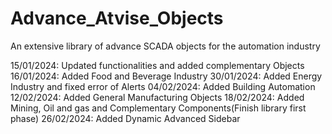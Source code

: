 # Advance_Atvise_Objects
An extensive library of advance SCADA objects for the automation industry

15/01/2024: Updated functionalities and added complementary Objects
16/01/2024: Added Food and Beverage Industry
30/01/2024: Added Energy Industry and fixed error of Alerts
04/02/2024: Added Building Automation
12/02/2024: Added General Manufacturing Objects
18/02/2024: Added Mining, Oil and gas and Complementary Components(Finish library first phase)
26/02/2024: Added Dynamic Advanced Sidebar
